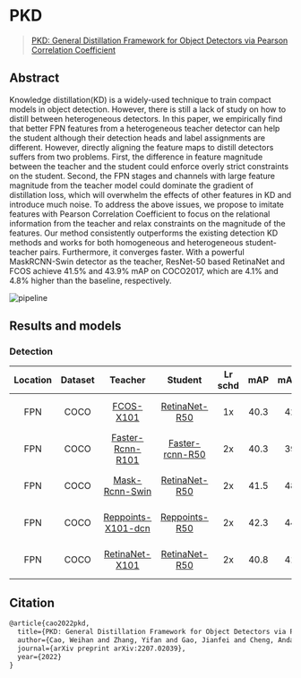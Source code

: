 # PKD

> [PKD: General Distillation Framework for Object Detectors via Pearson Correlation Coefficient](https://arxiv.org/abs/2207.02039)

<!-- [ALGORITHM] -->

## Abstract

Knowledge distillation(KD) is a widely-used technique to train compact models in object detection. However, there is still a lack of study on how to distill between heterogeneous detectors. In this paper, we empirically find that better FPN features from a heterogeneous teacher detector can help the student although their detection heads and label assignments are different. However, directly aligning the feature maps to distill detectors suffers from two problems. First, the difference in feature magnitude between the teacher and the student could enforce overly strict constraints on the student. Second, the FPN stages and channels with large feature magnitude from the teacher model could dominate the gradient of distillation loss, which will overwhelm the effects of other features in KD and introduce much noise. To address the above issues, we propose to imitate features with Pearson Correlation Coefficient to focus on the relational information from the teacher and relax constraints on the magnitude of the features. Our method consistently outperforms the existing detection KD methods and works for both homogeneous and heterogeneous student-teacher pairs. Furthermore, it converges faster. With a powerful MaskRCNN-Swin detector as the teacher, ResNet-50 based RetinaNet and FCOS achieve 41.5% and 43.9% mAP on COCO2017, which are 4.1% and 4.8% higher than the baseline, respectively.

![pipeline](https://user-images.githubusercontent.com/88702197/187424502-d8efb7a3-c40c-4e53-a36c-bd947de464a4.png)

## Results and models

### Detection

| Location | Dataset |                                                                          Teacher                                                                           |                                                                 Student                                                                  | Lr schd | mAP  | mAP(T) | mAP(S) |                            Config                             | Download                                                                                                                                                                                                                                                                                                                                                                                                                                                                                                                                                                                                                                                                                                                         |
| :------: | :-----: | :--------------------------------------------------------------------------------------------------------------------------------------------------------: | :--------------------------------------------------------------------------------------------------------------------------------------: | :-----: | :--: | :----: | :----: | :-----------------------------------------------------------: | :------------------------------------------------------------------------------------------------------------------------------------------------------------------------------------------------------------------------------------------------------------------------------------------------------------------------------------------------------------------------------------------------------------------------------------------------------------------------------------------------------------------------------------------------------------------------------------------------------------------------------------------------------------------------------------------------------------------------------- |
|   FPN    |  COCO   |             [FCOS-X101](https://github.com/open-mmlab/mmdetection/blob/dev-3.x/configs/fcos/fcos_x101-64x4d_fpn_gn-head_ms-640-800-2x_coco.py)             |          [RetinaNet-R50](https://github.com/open-mmlab/mmdetection/blob/dev-3.x/configs/retinanet/retinanet_r50_fpn_1x_coco.py)          |   1x    | 40.3 |  42.6  |  36.5  |       [config](pkd_fpn_fcos_x101_retina_r50_1x_coco.py)       | [teacher](https://download.openmmlab.com/mmdetection/v2.0/fcos/fcos_x101_64x4d_fpn_gn-head_mstrain_640-800_2x_coco/fcos_x101_64x4d_fpn_gn-head_mstrain_640-800_2x_coco-ede514a8.pth) \|[model](https://openmmlab-share.oss-cn-hangzhou.aliyuncs.com/mmrazor/v1/pkd/pkd_fcos_retina/pkd_fpn_fcos_x101_retina_r50_1x_coco_20220925_181547-9cac5059.pth?versionId=CAEQThiBgMCLyNC0oBgiIDBjY2FkY2JlNGFiYzRmM2RiZGUyYzM1NjQxYzQxODA4) \| [log](https://openmmlab-share.oss-cn-hangzhou.aliyuncs.com/mmrazor/v1/pkd/pkd_fcos_retina/pkd_fpn_fcos_x101_retina_r50_1x_coco_20220925_181547-9cac5059.json?versionId=CAEQThiBgMDA0dS0oBgiIDM4ZjZlZmVkMzc4MjQxMGJiN2FlMDFlOTA2NGIzZGQ4)                                                     |
|   FPN    |  COCO   |               [Faster-Rcnn-R101](https://github.com/open-mmlab/mmdetection/blob/dev-3.x/configs/faster_rcnn/faster-rcnn_r101_fpn_2x_coco.py)               |       [Faster-rcnn-R50](https://github.com/open-mmlab/mmdetection/blob/dev-3.x/configs/faster_rcnn/faster-rcnn_r50_fpn_2x_coco.py)       |   2x    | 40.3 |  39.8  |  38.4  | [config](pkd_fpn_faster-rcnn_r101_faster-rcnn_r50_2x_coco.py) | [teacher](https://download.openmmlab.com/mmdetection/v2.0/faster_rcnn/faster_rcnn_r101_fpn_2x_coco/faster_rcnn_r101_fpn_2x_coco_bbox_mAP-0.398_20200504_210455-1d2dac9c.pth)         \|[model](https://openmmlab-share.oss-cn-hangzhou.aliyuncs.com/mmrazor/v1/pkd/pkd_frcnn/pkd_fpn_faster-rcnn_r101_faster-rcnn_r50_2x_coco_20221014_103040-3efbd439.pth?versionId=CAEQThiBgMDQr9C0oBgiIDMyZWE1Y2ZlMDA2ZDQ2ZGNhZmQ3NzMxODk3YzgzYWFl) \| [log](https://openmmlab-share.oss-cn-hangzhou.aliyuncs.com/mmrazor/v1/pkd/pkd_frcnn/pkd_fpn_faster-rcnn_r101_faster-rcnn_r50_2x_coco_20221014_103040-3efbd439.json?versionId=CAEQThiBgICYsNC0oBgiIDdhNWY5ZjZlYjUyNzRjMGU4NGFhYzk4NzQwZDAxY2Rj)                                         |
|   FPN    |  COCO   |          [Mask-Rcnn-Swin](https://github.com/open-mmlab/mmdetection/blob/dev-3.x/configs/swin/mask-rcnn_swin-s-p4-w7_fpn_amp-ms-crop-3x_coco.py)           |          [RetinaNet-R50](https://github.com/open-mmlab/mmdetection/blob/dev-3.x/configs/retinanet/retinanet_r50_fpn_2x_coco.py)          |   2x    | 41.5 |  48.2  |  37.4  |    [config](pkd_fpn_mask-rcnn_swin_retina_r50_2x_coco.py)     | [teacher](https://download.openmmlab.com/mmdetection/v2.0/swin/mask_rcnn_swin-t-p4-w7_fpn_1x_coco/mask_rcnn_swin-t-p4-w7_fpn_1x_coco_20210902_120937-9d6b7cfa.pth) \|[model](https://openmmlab-share.oss-cn-hangzhou.aliyuncs.com/mmrazor/v1/pkd/pkd_swin_retina/pkd_fpn_mask_rcnn_swin_retina_r50_2x_coco_20220925_142555-edec7433.pth?versionId=CAEQThiBgIDWqNC0oBgiIDViOGE0ZDU4ODgxNzQ5YmE5OGU3MzRkMjFiZGRjZmRm) \| [log](https://openmmlab-share.oss-cn-hangzhou.aliyuncs.com/mmrazor/v1/pkd/pkd_swin_retina/pkd_fpn_mask_rcnn_swin_retina_r50_2x_coco_20220925_142555-edec7433.json?versionId=CAEQThiBgIDVqdC0oBgiIDU3YzFjOWRmNWY3NTRmYjFhMDdmNzU2ODE3MzdlZThk)                                                             |
|   FPN    |  COCO   | [Reppoints-X101-dcn](https://github.com/open-mmlab/mmdetection/blob/dev-3.x/configs/reppoints/reppoints-moment_x101-dconv-c3-c5_fpn-gn_head-gn_2x_coco.py) | [Reppoints-R50](https://github.com/open-mmlab/mmdetection/blob/dev-3.x/configs/reppoints/reppoints-moment_r50_fpn-gn_head-gn_2x_coco.py) |   2x    | 42.3 |  44.2  |  38.6  | [config](pkd_fpn_reppoints_x101-dcn_reppoints_r50_2x_coco.py) | [teacher](https://download.openmmlab.com/mmdetection/v2.0/reppoints/reppoints_moment_x101_fpn_dconv_c3-c5_gn-neck%2Bhead_2x_coco/reppoints_moment_x101_fpn_dconv_c3-c5_gn-neck%2Bhead_2x_coco_20200329-f87da1ea.pth) \|[model](https://openmmlab-share.oss-cn-hangzhou.aliyuncs.com/mmrazor/v1/pkd/pkd_reppoints/pkd_fpn_reppoints_x101_dcn_reppoints_r50_2x_coco_20220926_145818-f8932e12.pth?versionId=CAEQThiBgIC8rNC0oBgiIGU2N2IxM2NkMjNlMjQyN2E4YmVlNmViNGI2MDY3OTE5) \| [log](https://openmmlab-share.oss-cn-hangzhou.aliyuncs.com/mmrazor/v1/pkd/pkd_reppoints/pkd_fpn_reppoints_x101_dcn_reppoints_r50_2x_coco_20220926_145818-f8932e12.json?versionId=CAEQThiBgICordC0oBgiIDJhMjBjOGZiN2UxNjQxYmI5MzE3NWVhZDgxZDE2NmJm) |
|   FPN    |  COCO   |               [RetinaNet-X101](https://github.com/open-mmlab/mmdetection/blob/dev-3.x/configs/retinanet/retinanet_x101-64x4d_fpn_1x_coco.py)               |          [RetinaNet-R50](https://github.com/open-mmlab/mmdetection/blob/dev-3.x/configs/retinanet/retinanet_r50_fpn_2x_coco.py)          |   2x    | 40.8 |  41.0  |  37.4  |      [config](pkd_fpn_retina_x101_retina_r50_2x_coco.py)      | [teacher](https://download.openmmlab.com/mmdetection/v2.0/retinanet/retinanet_x101_64x4d_fpn_1x_coco/retinanet_x101_64x4d_fpn_1x_coco_20200130-366f5af1.pth) \|[model](https://openmmlab-share.oss-cn-hangzhou.aliyuncs.com/mmrazor/v1/pkd/pkd_retinax_retina/pkd_fpn_retina_x101_retina_r50_2x_coco_20221014_232526-4c0f8d96.pth?versionId=CAEQThiBgIDQqdC0oBgiIGFmZjNmZmE4NDFiMDQ4MzhiMzdjOGI2NzI4MTQxMjFi) \| [log](https://openmmlab-share.oss-cn-hangzhou.aliyuncs.com/mmrazor/v1/pkd/pkd_retinax_retina/pkd_fpn_retina_x101_retina_r50_2x_coco_20221014_232526-4c0f8d96.json?versionId=CAEQThiBgMC2qdC0oBgiIGRkMTIzODYwMzliMDQ3M2JiYjNlYjA5N2I4Y2QzMGFl)                                                                   |

## Citation

```latex
@article{cao2022pkd,
  title={PKD: General Distillation Framework for Object Detectors via Pearson Correlation Coefficient},
  author={Cao, Weihan and Zhang, Yifan and Gao, Jianfei and Cheng, Anda and Cheng, Ke and Cheng, Jian},
  journal={arXiv preprint arXiv:2207.02039},
  year={2022}
}
```
